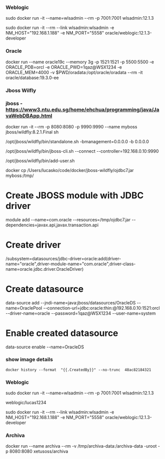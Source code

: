 ### Weblogic

sudo docker run -it --name=wlsadmin --rm -p 7001:7001  wlsadmin:12.1.3

sudo docker run -it --rm  --link wlsadmin:wlsadmin -e NM_HOST="192.168.1.188" -e NM_PORT="5558" oracle/weblogic:12.1.3-developer 


### Oracle 
docker run --name oracle19c --memory 3g -p 1521:1521 -p 5500:5500 -e ORACLE_PDB=orcl -e ORACLE_PWD=1qaz@WSX1234 -e ORACLE_MEM=4000 -v $PWD/oradata:/opt/oracle/oradata  --rm -it oracle/database:19.3.0-ee


### Jboss Wilfly

### jboss - https://www3.ntu.edu.sg/home/ehchua/programming/java/JavaWebDBApp.html


docker run -it --rm -p 8080:8080 -p 9990:9990 --name myboss  jboss/wildfly:8.2.1.Final sh 

/opt/jboss/wildfly/bin/standalone.sh -bmanagement=0.0.0.0 -b 0.0.0.0

/opt/jboss/wildfly/bin/jboss-cli.sh --connect --controller=192.168.0.10:9990

/opt/jboss/wildfly/bin/add-user.sh

docker cp /Users/lucasko/code/docker/jboss-wildfly/ojdbc7.jar myboss:/tmp/

# Create JBOSS module with JDBC driver
module add --name=com.oracle --resources=/tmp/ojdbc7.jar --dependencies=javax.api,javax.transaction.api

# Create driver
/subsystem=datasources/jdbc-driver=oracle:add(driver-name="oracle",driver-module-name="com.oracle",driver-class-name=oracle.jdbc.driver.OracleDriver)

# Create datasource
data-source add --jndi-name=java:jboss/datasources/OracleDS --name=OraclePool --connection-url=jdbc:oracle:thin:@192.168.0.10:1521:orcl --driver-name=oracle --password=1qaz@WSX1234 --user-name=system

# Enable created datasource
data-source enable --name=OracleDS



### show image details
```
docker history --format  "{{.CreatedBy}}" --no-trunc  48ac82184321 
```

### Weblogic

sudo docker run -it --name=wlsadmin --rm -p 7001:7001  wlsadmin:12.1.3

weblogic/lucas1234

sudo docker run -it --rm  --link wlsadmin:wlsadmin -e NM_HOST="192.168.1.188" -e NM_PORT="5558" oracle/weblogic:12.1.3-developer 



### Archiva

docker run --name archiva --rm  -v /tmp/archiva-data:/archiva-data -uroot  -p 8080:8080 xetusoss/archiva 